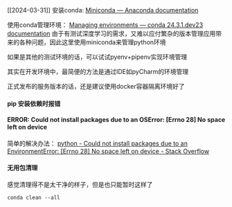 [[2024-03-31]]
安装conda:
[Miniconda — Anaconda documentation](https://docs.anaconda.com/free/miniconda/)

使用conda管理环境：
[Managing environments — conda 24.3.1.dev23 documentation](https://conda.io/projects/conda/en/latest/user-guide/tasks/manage-environments.html)
由于有测试深度学习的需求，又难以应付繁杂的版本管理应用带来的各种问题，因此这里使用miniconda来管理python环境


如果是其他的测试环境的话，可以试试pyenv+pipenv实现环境管理

其实在开发环境中，最简便的方法是通过IDE如pyCharm的环境管理


正式发布的服务版本的话，还是建议使用docker容器隔离环境好了


#### pip 安装依赖时报错

#### ERROR: Could not install packages due to an OSError: [Errno 28] No space left on device
简单的解决办法：
[python - Could not install packages due to an EnvironmentError: [Errno 28] No space left on device - Stack Overflow](https://stackoverflow.com/questions/55103162/could-not-install-packages-due-to-an-environmenterror-errno-28-no-space-left)


#### 无用包清理
感觉清理得不是太干净的样子，但是也只能暂时这样了
```shell
conda clean --all
```